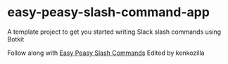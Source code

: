 # easy-peasy-slash-command-app
A template project to get you started writing Slack slash commands using Botkit

Follow along with [Easy Peasy Slash Commands](https://medium.com/slack-developer-blog/easy-peasy-slash-commands-getting-started-c37ff3f14d3e#.nfr4px2vi)
Edited by kenkozilla